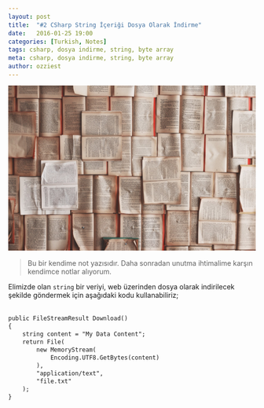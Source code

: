 ```yaml
---
layout: post
title:  "#2 CSharp String İçeriği Dosya Olarak İndirme"
date:   2016-01-25 19:00
categories: [Turkish, Notes]
tags: csharp, dosya indirme, string, byte array
meta: csharp, dosya indirme, string, byte array
author: ozziest
---
```


<div class="flex justify-center pt-4 pb-4">
	<a href="https://pixabay.com/en/books-pages-story-stories-notes-1245690/" target="_blank">
			<img src="/images/posts/notes.jpg" />
	</a>
</div>

> Bu bir kendime not yazısıdır. Daha sonradan unutma ihtimalime karşın kendimce notlar alıyorum. 

Elimizde olan `string` bir veriyi, web üzerinden dosya olarak indirilecek şekilde göndermek için aşağıdaki kodu kullanabiliriz;

<pre><code class="language-js">
public FileStreamResult Download()
{
	string content = "My Data Content";
    return File(
    	new MemoryStream(
    		Encoding.UTF8.GetBytes(content)
    	), 
    	"application/text", 
    	"file.txt"
    );
}	
</code></pre>